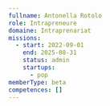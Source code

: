 ```yaml
---
fullname: Antonella Rotolo
role: Intrapreneure
domaine: Intraprenariat
missions:
  - start: 2022-09-01
    end: 2025-08-31
    status: admin
    startups:
      - pop
memberType: beta
competences: []
---
```

